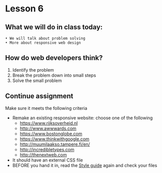 # Lesson 6

## What we will do in class today:
```
• We will talk about problem solving
• More about responsive web design 
```

## How do web developers think?
1. Identify the problem
2. Break the problem down into small steps
3. Solve the small problem

## Continue assignment
Make sure it meets the following criteria
 - Remake an existing responsive website: choose one of the following
   - https://www.rijksoverheid.nl
   - http://www.awwwards.com
   - https://www.bostonglobe.com
   - https://www.thinkwithgoogle.com
   - http://muumilaakso.tampere.fi/en/
   - http://incredibletypes.com
   - http://thenextweb.com
 - It should have an external CSS file
 - BEFORE you hand it in, read the [Style guide](http://www.w3schools.com/html/html5_syntax.asp) again and check your files

